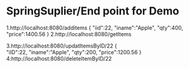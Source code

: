 # SpringSuplier/End point for Demo

1.http://localhost:8080/additems {
     "iid":22,
     "iname":"Apple",
      "qty":400,
      "price":1400.56
}
2.http://localhost:8080/getItems  

3.http://localhost:8080/updatItemsByID/22 
     {    
      "iID":22,
     "iname":"Apple",
      "qty":200,
      "price":1200.56
}
4:http://localhost:8080/deleteItemByID/22



